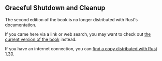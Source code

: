 ## Graceful Shutdown and Cleanup

The second edition of the book is no longer distributed with Rust's documentation.

If you came here via a link or web search, you may want to check out [the current
version of the book](/src/ch21-03-graceful-shutdown-and-cleanup.md) instead.

If you have an internet connection, you can [find a copy distributed with
Rust
1.30](https://doc.rust-lang.org/1.30.0/book/second-edition/ch20-03-graceful-shutdown-and-cleanup.html).
